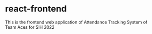 # react-frontend
This is the frontend web application of Attendance Tracking System of Team Aces for SIH 2022
